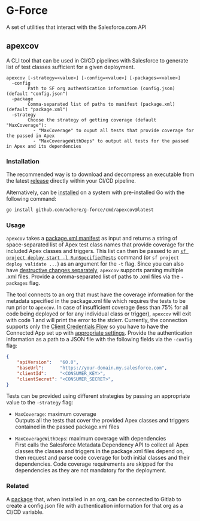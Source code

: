 G-Force
=======

A set of utilities that interact with the Salesforce.com API

apexcov
-------

A CLI tool that can be used in CI/CD pipelines with Salesforce to generate list of test classes sufficient for a given deployment.

```
apexcov [-strategy=<value>] [-config=<value>] [-packages=<value>]
  -config
        Path to SF org authentication information (config.json) (default "config.json")
  -package
        Comma-separated list of paths to manifest (package.xml) (default "package.xml")
  -strategy
        Choose the strategy of getting coverage (default "MaxCoverage"):
          - "MaxCoverage" to ouput all tests that provide coverage for the passed in Apex
          - "MaxCoverageWithDeps" to output all tests for the passed in Apex and its dependencies
```

### Installation

The recommended way is to download and decompress an executable from the latest [release](https://github.com/achere/g-force/releases) directly within your CI/CD pipeline.

Alternatively, can be [installed](https://go.dev/ref/mod#go-install) on a system with pre-installed Go with the following command:
```sh
go install github.com/achere/g-force/cmd/apexcov@latest
```

### Usage

`apexcov` takes a [package.xml manifest](https://trailhead.salesforce.com/content/learn/modules/package-xml/package-xml-adventure) as input and returns a string of space-separated list of Apex test class names that provide coverage for the included Apex classes and triggers.
This list can then be passed to an [`sf project deploy start -l RunSpecifiedTests`](https://developer.salesforce.com/docs/atlas.en-us.sfdx_cli_reference.meta/sfdx_cli_reference/cli_reference_project_commands_unified.htm#cli_reference_project_deploy_start_unified) command (or `sf project deploy validate ...`) as an argument for the `-t` flag.
Since you can also have [destructive changes separately](https://developer.salesforce.com/docs/atlas.en-us.api_meta.meta/api_meta/meta_deploy_deleting_files.htm), `apexcov` supports parsing multiple .xml files. Provide a comma-separated list of paths to .xml files via the `-packages` flag.

The tool connects to an org that must have the coverage information for the metadata specified in the package.xml file which requires the tests to be run prior to `apexcov`.
In case of insufficient coverage (less than 75% for all code being deployed or for any individual class or trigger), `apexcov` will exit with code 1 and will print the error to the stderr.
Currently, the connection supports only the [Client Credentials Flow](https://help.salesforce.com/s/articleView?id=sf.remoteaccess_oauth_client_credentials_flow.htm&type=5) so you have to have the Connected App set up with [appropriate settings](https://help.salesforce.com/s/articleView?id=sf.connected_app_client_credentials_setup.htm&type=5). Provide the authentication information as a path to a JSON file with the following fields via the `-config` flag:
```json
{
    "apiVersion":   "60.0",
    "baseUrl":      "https://your-domain.my.salesforce.com",
    "clientId":     "<CONSUMER_KEY>",
    "clientSecret": "<CONSUMER_SECRET>",
}

```

Tests can be provided using different strategies by passing an appropriate value to the `-strategy` flag:

- `MaxCoverage`: maximum coverage  
Outputs all the tests that cover the provided Apex classes and triggers contained in the passed package.xml files

- `MaxCoverageWithDeps`: maximum coverage with dependencies  
First calls the Salesforce Metadata Dependency API to collect all Apex classes the classes and triggers in the package.xml files depend on, then request and parse code coverage for both initial classes and their dependencies. Code coverage requirements are skipped for the dependencies as they are not mandatory for the deployment.

### Related

A [package](https://github.com/achere/g-force-sf) that, when installed in an org, can be connected to Gitlab to create a config.json file with authentication information for that org as a CI/CD variable.

